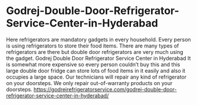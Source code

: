 # Godrej-Double-Door-Refrigerator-Service-Center-in-Hyderabad
Here refrigerators are mandatory gadgets in every household. Every person is using refrigerators to store their food items. There are many types of refrigerators are there but double door refrigerators are very much using the gadget. Godrej Double Door Refrigerator Service Center in Hyderabad It is somewhat more expensive so every person couldn’t buy this and this large double door fridge can store lots of food items in it easily and also it occupies a large space. Our technicians will repair any kind of refrigerator on your doorsteps. We only repair out-of-warranty products on your doorsteps. https://godrejrefrigeratorservice.com/godrej-double-door-refrigerator-service-center-in-hyderabad/
